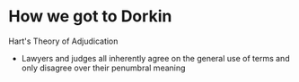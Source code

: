 # How we got to Dorkin

Hart's Theory of Adjudication
- Lawyers and judges all inherently agree on the general use of terms and only disagree over their penumbral meaning


